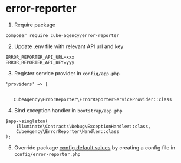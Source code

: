 # error-reporter

1. Require package

```
composer require cube-agency/error-reporter
```

2. Update .env file with relevant API url and key

```
ERROR_REPORTER_API_URL=xxx
ERROR_REPORTER_API_KEY=yyy
```

3. Register service provider in `config/app.php` 

```
'providers' => [


   CubeAgency\ErrorReporter\ErrorReporterServiceProvider::class
```

4. Bind exception handler in `bootstrap/app.php`
```
$app->singleton(
    Illuminate\Contracts\Debug\ExceptionHandler::class,
    CubeAgency\ErrorReporter\Handler::class
);

```


5. Override package [config default values](src/config/error-reporter.php) by creating a config file in `config/error-reporter.php`
